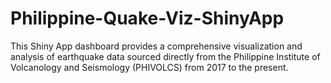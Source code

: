 # Philippine-Quake-Viz-ShinyApp
This Shiny App dashboard provides a comprehensive visualization and analysis of earthquake data sourced directly from the Philippine Institute of Volcanology and Seismology (PHIVOLCS) from 2017 to the present.
